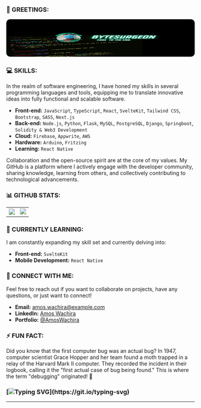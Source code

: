 ### 👋 GREETINGS:

<img src="./image2.png" alt="Welcome Banner" style="width:100%; height:100px; border-radius:10px;"/>

### 💻 SKILLS:

In the realm of software engineering, I have honed my skills in several programming languages and tools, equipping me to translate innovative ideas into fully functional and scalable software.

- **Front-end:** `JavaScript`, `TypeScript`, `React`, `SvelteKit`, `Tailwind CSS`, `Bootstrap`, `SASS`, `Next.js`
- **Back-end:** `Node.js`, `Python`, `Flask`, `MySQL`, `PostgreSQL`, `Django`, `Springboot`, ` Solidity & Web3 Development`
- **Cloud:** `Firebase`, `Appwrite`, `AWS`
- **Hardware:** `Arduino`, `Fritzing`
- **Learning:** `React Native`

Collaboration and the open-source spirit are at the core of my values. My GitHub is a platform where I actively engage with the developer community, sharing knowledge, learning from others, and collectively contributing to technological advancements.

### 📊 GITHUB STATS:

<div align="center">
  <table>
    <tr>
      <td><img align="left" src="https://github-readme-stats.vercel.app/api?username=CodeSpider2&count_private=true&show_icons=true&theme=gotham&layout=compact&rank_icon=github" /></td>
      <td><img src="https://github-readme-streak-stats.herokuapp.com/?user=CodeSpider2&theme=dark" /></td>    
    </tr>
  </table>
</div>

### 🎯 CURRENTLY LEARNING:

I am constantly expanding my skill set and currently delving into:

- **Front-end:** `SvelteKit`
- **Mobile Development:** `React Native`

### 💬 CONNECT WITH ME:

Feel free to reach out if you want to collaborate on projects, have any questions, or just want to connect!

- **Email:** [amos.wachira@example.com](mailto:wachiraamos402@gmail.com)
- **LinkedIn:** [Amos Wachira](https://www.linkedin.com/in/amos-wachira-27901b244/)
- **Portfolio:** [@AmosWachira](https://amoswachira.cloud)

### ⚡ FUN FACT:

Did you know that the first computer bug was an actual bug? In 1947, computer scientist Grace Hopper and her team found a moth trapped in a relay of the Harvard Mark II computer. They recorded the incident in their logbook, calling it the "first actual case of bug being found." This is where the term "debugging" originated! 🐛

### [![Typing SVG](https://readme-typing-svg.demolab.com?font=Fira+Code&pause=1000&color=258f76&width=435&lines=Thanks+for+checking+out+my+profile!)](https://git.io/typing-svg)

---
